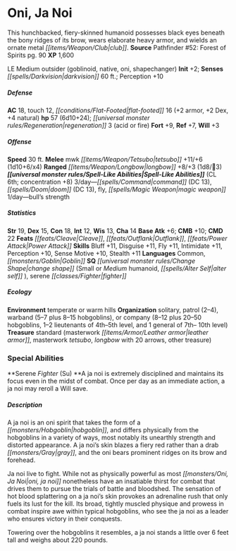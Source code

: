 ﻿---
cssclass: [monsters]
title1: Oni, Ja Noi
desc_short: This hunchbacked, fiery-skinned humanoid possesses black eyes beneath
  the bony ridges of its brow, wears elaborate heavy armor, and wields an ornate metal
  club.
title2: Ja Noi
CR: 5
sources:
- name: 'Pathfinder #52: Forest of Spirits'
  page: 90
  link: http://paizo.com/pathfinder/v5748btpy8l2h
XP: 1600
alignment: LE
size: Medium
type: outsider
subtypes:
- goblinoid
- native
- oni
- shapechanger
initiative:
  bonus: 2
senses:
  darkvision: 60
AC:
  AC: 18
  touch: 12
  flat_footed: 16
  components:
    armor: 2
    dex: 2
    natural: 4
HP:
  HP: 57
  long: 6d10+24
  regeneration: 3
  regeneration_weakness: acid or fire
saves:
  fort: 9
  ref: 7
  will: 3
speeds:
  base: 30
attacks:
  melee:
  - - text: mwk tetsubo +11/+6 (1d10+6/x4)
      entries:
      - - damage: 1d10+6
          crit_multiplier: 4
      attack: mwk tetsubo
      bonus:
      - 11
      - 6
  ranged:
  - - text: "longbow +8/+3 (1d8/\x1A3)"
      entries:
      - - damage: 1d8
          type: "/\x1A3"
      attack: longbow
      bonus:
      - 8
      - 3
spell_like_abilities:
  entries:
  - name: command
    source: default
    freq: 3/day
    DC: 13
  - name: doom
    source: default
    freq: 3/day
    DC: 13
  - name: fly
    source: default
    freq: 3/day
  - name: magic weapon
    source: default
    freq: 3/day
  - name: bull's strength
    source: default
    freq: 1/day
  sources:
  - name: default
    CL: 6
    concentration: 8
ability_scores:
  STR: 19
  DEX: 15
  CON: 18
  INT: 12
  WIS: 13
  CHA: 14
BAB: 6
CMB: 10
CMD: 22
feats:
- name: Cleave
- name: Outflank
- name: Power Attack
skills:
  Bluff: 11
  Disguise: 11
  Fly: 11
  Intimidate: 11
  Perception: 10
  Sense Motive: 10
  Stealth: 11
languages:
- Common
- Goblin
special_qualities:
- change shape (Small or Medium humanoid, alter self )
- serene fighter
ecology:
  environment: temperate or warm hills
  organization: solitary, patrol (2-4), warband (5-7 plus 8-15 hobgoblins), or company
    (8-12 plus 20-50 hobgoblins, 1-2 lieutenants of 4th-5th level, and 1 general of
    7th- 10th level)
  treasure_type: standard
  treasure:
  - masterwork leather armor
  - masterwork tetsubo
  - longbow with 20 arrows
  - other treasure
special_abilities:
  Serene Fighter (Su): A ja noi is extremely disciplined and maintains its focus even
    in the midst of combat. Once per day as an immediate action, a ja noi may reroll
    a Will save.
desc_long: |-
  A ja noi is an oni spirit that takes the form of a hobgoblin, and differs physically from the hobgoblins in a variety of ways, most notably its unearthly strength and distorted appearance. A ja noi's skin blazes a fiery red rather than a drab gray, and the oni bears prominent ridges on its brow and forehead.

  Ja noi live to fight. While not as physically powerful as most oni, ja noi nonetheless have an insatiable thirst for combat that drives them to pursue the trials of battle and bloodshed. The sensation of hot blood splattering on a ja noi's skin provokes an adrenaline rush that only fuels its lust for the kill. Its broad, tightly muscled physique and prowess in combat inspire awe within typical hobgoblins, who see the ja noi as a leader who ensures victory in their conquests.

  Towering over the hobgoblins it resembles, a ja noi stands a little over 6 feet tall and weighs about 220 pounds.

---

# Oni, Ja Noi
This hunchbacked, fiery-skinned humanoid possesses black eyes beneath the bony ridges of its brow, wears elaborate heavy armor, and wields an ornate metal _[[items/Weapon/Club|club]]_.
**Source** Pathfinder #52: Forest of Spirits pg. 90
**XP** 1,600

LE Medium outsider (goblinoid, native, oni, shapechanger)
**Init** +2; **Senses** _[[spells/Darkvision|darkvision]]_ 60 ft.; Perception +10

##### Defense

**AC** 18, touch 12, _[[conditions/Flat-Footed|flat-footed]]_ 16 (+2 armor, +2 Dex, +4 natural)
**hp** 57 (6d10+24); _[[universal monster rules/Regeneration|regeneration]]_ 3 (acid or fire)
**Fort** +9, **Ref** +7, **Will** +3

##### Offense
**Speed** 30 ft.
**Melee** mwk _[[items/Weapon/Tetsubo|tetsubo]]_ +11/+6 (1d10+6/x4)
**Ranged** _[[items/Weapon/Longbow|longbow]]_ +8/+3 (1d8/3)
**_[[universal monster rules/Spell-Like Abilities|Spell-Like Abilities]]_** (CL 6th; concentration +8)
3/day—_[[spells/Command|command]]_ (DC 13), _[[spells/Doom|doom]]_ (DC 13), fly, _[[spells/Magic Weapon|magic weapon]]_
1/day—bull’s strength

##### Statistics
**Str** 19, **Dex** 15, **Con** 18, **Int** 12, **Wis** 13, **Cha** 14
**Base Atk** +6; **CMB** +10; **CMD** 22
**Feats** _[[feats/Cleave|Cleave]]_, _[[feats/Outflank|Outflank]]_, _[[feats/Power Attack|Power Attack]]_
**Skills** Bluff +11, Disguise +11, Fly +11, Intimidate +11, Perception +10, Sense Motive +10, Stealth +11
**Languages** Common, _[[monsters/Goblin|Goblin]]_
**SQ** _[[universal monster rules/Change Shape|change shape]]_ (Small or _Medium_ humanoid, _[[spells/Alter Self|alter self]]_ ), serene _[[classes/Fighter|fighter]]_

##### Ecology

**Environment** temperate or warm hills
**Organization** solitary, patrol (2–4), warband (5–7 plus 8–15 hobgoblins), or company (8–12 plus 20–50 hobgoblins, 1–2 lieutenants of 4th–5th level, and 1 general of 7th– 10th level)
**Treasure** standard (masterwork _[[items/Armor/Leather armor|leather armor]]_, masterwork _tetsubo_, _longbow_ with 20 arrows, other treasure)

### Special Abilities
**Serene _Fighter_ (Su) **A ja noi is extremely disciplined and maintains its focus even in the midst of combat. Once per day as an immediate action, a ja noi may reroll a Will save.

##### Description

A ja noi is an oni spirit that takes the form of a _[[monsters/Hobgoblin|hobgoblin]]_, and differs physically from the hobgoblins in a variety of ways, most notably its unearthly strength and distorted appearance. A ja noi’s skin blazes a fiery red rather than a drab _[[monsters/Gray|gray]]_, and the oni bears prominent ridges on its brow and forehead.

Ja noi live to fight. While not as physically powerful as most _[[monsters/Oni, Ja Noi|oni, ja noi]]_ nonetheless have an insatiable thirst for combat that drives them to pursue the trials of battle and bloodshed. The sensation of hot blood splattering on a ja noi’s skin provokes an adrenaline rush that only fuels its lust for the kill. Its broad, tightly muscled physique and prowess in combat inspire awe within typical hobgoblins, who see the ja noi as a leader who ensures victory in their conquests.

Towering over the hobgoblins it resembles, a ja noi stands a little over 6 feet tall and weighs about 220 pounds.
